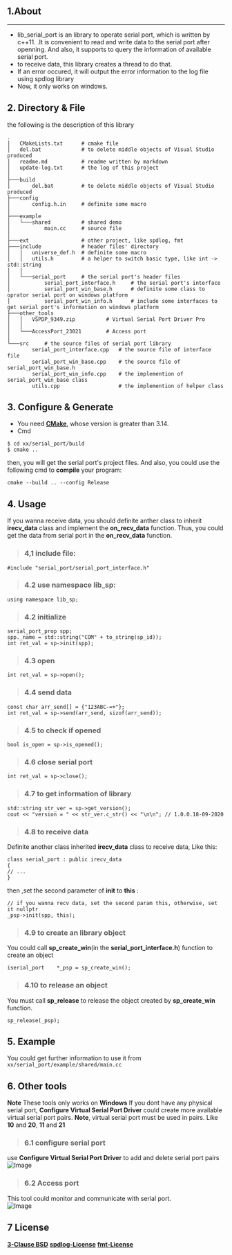 ## 1.About  
---
  * lib_serial_port is an library to operate serial port, which is written by c++11. .It is convenient to read and write data to the serial port after openning. And also, it supports to query the information of available serial port.  
  * to receive data, this library creates a thread to do that.  
  * If an error occured, it will output the error information to the log file using spdlog library
  * Now, it only works on windows.  


## 2. Directory & File 
  the following is the description of this library  
```
.
│   CMakeLists.txt		# cmake file
│   del.bat				# to delete middle objects of Visual Studio produced 
│   readme.md			# readme written by markdown
│   update-log.txt		# the log of this project 
│   
├───build				
│       del.bat			# to delete middle objects of Visual Studio produced 
├───config
│       config.h.in		# definite some macro
│       
├───example		
│   └───shared			# shared demo
│           main.cc 	# source file
│           
├───ext					# other project, like spdlog, fmt
├───include				# header files' directory
│   │   universe_def.h	# definite some macro
│   │   utils.h			# a helper to switch basic type, like int -> std::string
│   │   
│   └───serial_port		# the serial port's header files
│           serial_port_interface.h		# the serial port's interface
│           serial_port_win_base.h		# definite some class to oprator serial port on windows platform	
│           serial_port_win_info.h		# include some interfaces to get serial port's information on windows platform  
├───other_tools
│   │   VSPDP_9349.zip			# Virtual Serial Port Driver Pro 
│   │   
│   └───AccessPort_23021		# Access port
│           
└───src		# the source files of serial port library
        serial_port_interface.cpp	# the source file of interface file
        serial_port_win_base.cpp	# the source file of serial_port_win_base.h
        serial_port_win_info.cpp	# the implemention of serial_port_win_base class
        utils.cpp					# the implemention of helper class
```


## 3. Configure & Generate 
  * You need **[CMake](https://cmake.org/)**, whose version is greater than 3.14.  
  * Cmd  
```
$ cd xx/serial_port/build
$ cmake ..
```
  then, you will get the serial port's project files. And also, you could use the following cmd to **compile** your program:  
```
cmake --build .. --config Release
```


## 4. Usage  
  If you wanna receive data, you should definite anther class to inherit **irecv_data** class and implement the **on_recv_data** function. Thus, you could get the data from serial port in the **on_recv_data** function.  

> ### 4,1 include file:
```
#include "serial_port/serial_port_interface.h"
```
> ### 4.2 use namespace **lib_sp**:  
```
using namespace lib_sp;
```
> ### 4.2 initialize 
```
serial_port_prop spp;
spp._name = std::string("COM" + to_string(sp_id));
int ret_val = sp->init(spp);
```
> ### 4.3 open  
```
int ret_val = sp->open();
```
> ### 4.4 send data
```
const char arr_send[] = {"123ABC-=+"};
int ret_val = sp->send(arr_send, sizof(arr_send));
```
> ### 4.5 to check if opened
```
bool is_open = sp->is_opened();
```
> ### 4.6 close serial port
```
int ret_val = sp->close();
```
> ### 4.7 to get information of library 
```
std::string str_ver = sp->get_version();
cout << "version = " << str_ver.c_str() << "\n\n"; // 1.0.0.18-09-2020
```
> ### 4.8 to receive data
  Definite another class inherited **irecv_data** class to receive data, Like this:  
```
class serial_port : public irecv_data
{
// ...
}
```
  then ,set the second parameter of **init** to **this** :  
```
// if you wanna recv data, set the second param this, otherwise, set it nullptr
_psp->init(spp, this);
```

> ### 4.9 to create an library object  
  You could call **sp_create_win**(in the **serial_port_interface.h**) function to create an object
```
iserial_port	*_psp = sp_create_win();
```
> ### 4.10 to release an object
  You must call **sp_release**  to release the object created by **sp_create_win** function.
```
sp_release(_psp);
```


## 5. Example  
  You could get further information to use it from `xx/serial_port/example/shared/main.cc`  


## 6. Other tools  
  **Note**  These tools only works on **Windows**
  If you dont have any physical serial port, **Configure Virtual Serial Port Driver** could  create more available virtual serial port pairs. **Note**, virtual serial port must be used in pairs. Like **10** and **20**, **11** and **21**   
  > ### 6.1 configure serial port
  use **Configure Virtual Serial Port Driver** to add and delete serial port pairs  
![Image](https://github.com/mohistH/lib_sp/blob/master/other_tools/sp_vsp.png)
  > ### 6.2 Access port  
  This tool could monitor and communicate with serial port.  
![Image](https://github.com/mohistH/lib_sp/blob/master/other_tools/sp_acceport.png)


## 7 License  
**[3-Clause BSD](https://opensource.org/licenses/BSD-3-Clause)**
**[spdlog-License](https://github.com/gabime/spdlog/blob/v1.x/LICENSE)**
**[fmt-License](https://github.com/fmtlib/fmt/blob/master/LICENSE.rst)**

